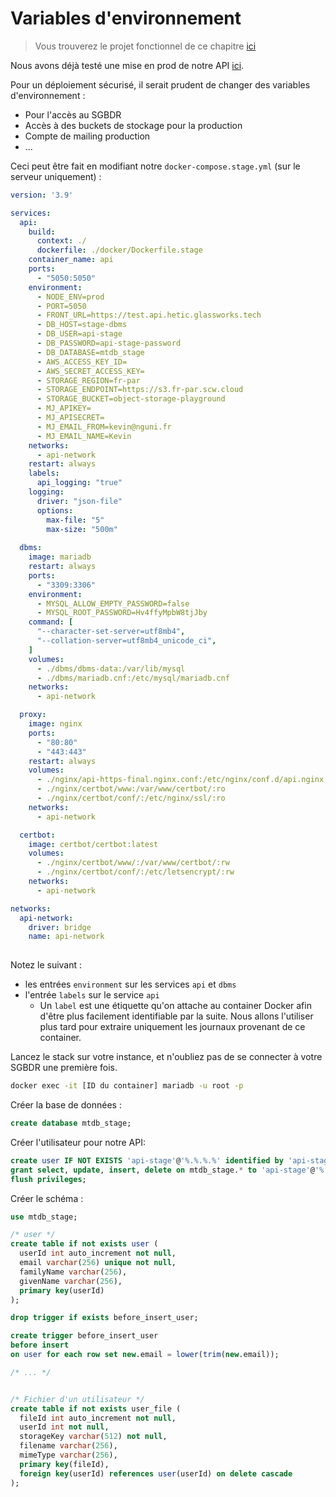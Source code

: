 # Variables d'environnement

> Vous trouverez le projet fonctionnel de ce chapitre [ici](https://dev.glassworks.tech:18081/courses/api/api-code-samples/-/tree/007-deploy-monitor)

Nous avons déjà testé une mise en prod de notre API [ici](../003-security/050-https.md).

Pour un déploiement sécurisé, il serait prudent de changer des variables d'environnement :

- Pour l'accès au SGBDR
- Accès à des buckets de stockage pour la production
- Compte de mailing production
- ...


Ceci peut être fait en modifiant notre `docker-compose.stage.yml`  (sur le serveur uniquement) :

```yml
version: '3.9'

services:
  api:
    build: 
      context: ./
      dockerfile: ./docker/Dockerfile.stage
    container_name: api
    ports:
      - "5050:5050"
    environment:
      - NODE_ENV=prod
      - PORT=5050
      - FRONT_URL=https://test.api.hetic.glassworks.tech
      - DB_HOST=stage-dbms
      - DB_USER=api-stage
      - DB_PASSWORD=api-stage-password
      - DB_DATABASE=mtdb_stage     
      - AWS_ACCESS_KEY_ID=
      - AWS_SECRET_ACCESS_KEY=
      - STORAGE_REGION=fr-par
      - STORAGE_ENDPOINT=https://s3.fr-par.scw.cloud
      - STORAGE_BUCKET=object-storage-playground
      - MJ_APIKEY=
      - MJ_APISECRET=
      - MJ_EMAIL_FROM=kevin@nguni.fr
      - MJ_EMAIL_NAME=Kevin
    networks:
      - api-network
    restart: always
    labels:
      api_logging: "true"
    logging:
      driver: "json-file"
      options:
        max-file: "5"
        max-size: "500m"
    
  dbms:
    image: mariadb
    restart: always
    ports:
      - "3309:3306"
    environment: 
      - MYSQL_ALLOW_EMPTY_PASSWORD=false
      - MYSQL_ROOT_PASSWORD=Hv4ffyMpbW8tjJby
    command: [
      "--character-set-server=utf8mb4",
      "--collation-server=utf8mb4_unicode_ci",
    ]
    volumes:
      - ./dbms/dbms-data:/var/lib/mysql
      - ./dbms/mariadb.cnf:/etc/mysql/mariadb.cnf
    networks:
      - api-network

  proxy:
    image: nginx
    ports:
      - "80:80"
      - "443:443"
    restart: always
    volumes:
      - ./nginx/api-https-final.nginx.conf:/etc/nginx/conf.d/api.nginx.conf
      - ./nginx/certbot/www:/var/www/certbot/:ro
      - ./nginx/certbot/conf/:/etc/nginx/ssl/:ro
    networks:
      - api-network

  certbot:
    image: certbot/certbot:latest
    volumes:
      - ./nginx/certbot/www/:/var/www/certbot/:rw
      - ./nginx/certbot/conf/:/etc/letsencrypt/:rw
    networks:
      - api-network

networks:
  api-network:
    driver: bridge
    name: api-network
  
```

Notez le suivant :

- les entrées `environment` sur les services `api` et `dbms`
- l'entrée `labels` sur le service `api`
  - Un `label` est une étiquette qu'on attache au container Docker afin d'être plus facilement identifiable par la suite. Nous allons l'utiliser plus tard pour extraire uniquement les journaux provenant de ce container.


Lancez le stack sur votre instance, et n'oubliez pas de se connecter à votre SGBDR une première fois.

```bash
docker exec -it [ID du container] mariadb -u root -p
```

Créer la base de données :

```sql
create database mtdb_stage;
```

Créer l'utilisateur pour notre API:

```sql
create user IF NOT EXISTS 'api-stage'@'%.%.%.%' identified by 'api-stage-password';
grant select, update, insert, delete on mtdb_stage.* to 'api-stage'@'%.%.%.%';
flush privileges;
```

Créer le schéma :

```sql
use mtdb_stage;

/* user */
create table if not exists user (
  userId int auto_increment not null,
  email varchar(256) unique not null, 
  familyName varchar(256), 
  givenName varchar(256), 
  primary key(userId)
);

drop trigger if exists before_insert_user;

create trigger before_insert_user
before insert
on user for each row set new.email = lower(trim(new.email));

/* ... */


/* Fichier d'un utilisateur */
create table if not exists user_file (
  fileId int auto_increment not null,
  userId int not null,
  storageKey varchar(512) not null,
  filename varchar(256),
  mimeType varchar(256),
  primary key(fileId),
  foreign key(userId) references user(userId) on delete cascade
);

```

